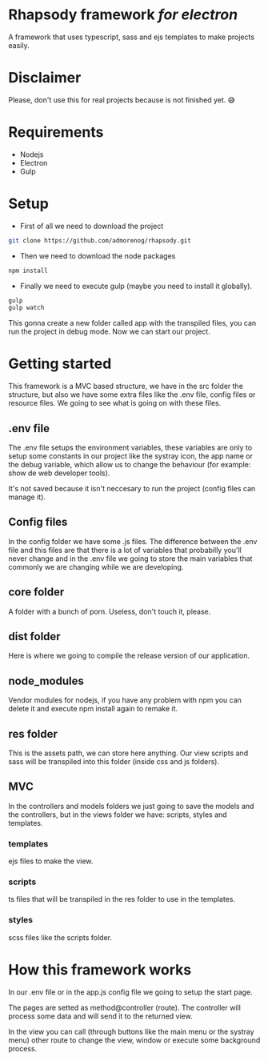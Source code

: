 # **Rhapsody framework** _for electron_
A framework that uses typescript, sass and ejs templates to make projects easily.

# Disclaimer
Please, don't use this for real projects because is not finished yet. :sweat_smile:


# Requirements

- Nodejs
- Electron
- Gulp

# Setup

- First of all we need to download the project

```bash
git clone https://github.com/admorenog/rhapsody.git
```

- Then we need to download the node packages

```bash
npm install
```

- Finally we need to execute gulp (maybe you need to install it globally).
```bash
gulp
gulp watch
```

This gonna create a new folder called app with the transpiled files, you can run the project in debug mode. Now we can start our project.

# Getting started

This framework is a MVC based structure, we have in the src folder the structure, but also we have some extra files like the .env file, config files or resource files. We going to see what is going on with these files.

## .env file

The .env file setups the environment variables, these variables are only to setup some constants in our project like the systray icon, the app name or the debug variable, which allow us to change the behaviour (for example: show de web developer tools).

It's not saved because it isn't neccesary to run the project (config files can manage it).

## Config files
In the config folder we have some .js files. The difference between the .env file and this files are that there is a lot of variables that probabilly you'll never change and in the .env file we going to store the main variables that commonly we are changing while we are developing.

## core folder
A folder with a bunch of porn. Useless, don't touch it, please.

## dist folder
Here is where we going to compile the release version of our application.

## node_modules
Vendor modules for nodejs, if you have any problem with npm you can delete it and execute npm install again to remake it.

## res folder
This is the assets path, we can store here anything. Our view scripts and sass will be transpiled into this folder (inside css and js folders).

## MVC
In the controllers and models folders we just going to save the models and the controllers, but in the views folder we have: scripts, styles and templates.

### templates
ejs files to make the view.
### scripts
ts files that will be transpiled in the res folder to use in the templates.
### styles
scss files like the scripts folder.

# How this framework works
In our .env file or in the app.js config file we going to setup the start page.

The pages are setted as method@controller (route). The controller will process some data and will send it to the returned view.

In the view you can call (through buttons like the main menu or the systray menu) other route to change the view, window or execute some background process.